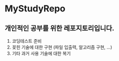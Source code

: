 # MyStudyRepo
## 개인적인 공부를 위한 레포지토리입니다.
1. 코딩테스트 준비
2. 꽂힌 기술에 대한 구현 (파일 입출력, 알고리즘 구현, ...)
3. 기타 과거 사용 기술에 대한 복기
